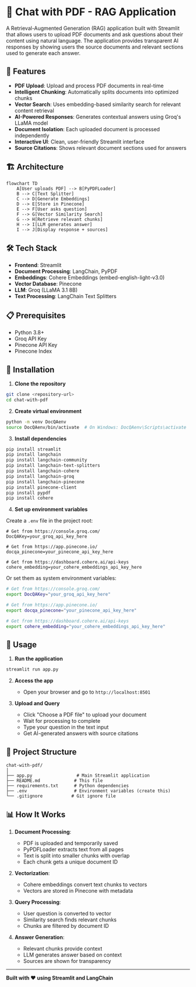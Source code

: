 # 📄 Chat with PDF - RAG Application

A Retrieval-Augmented Generation (RAG) application built with Streamlit that allows users to upload PDF documents and ask questions about their content using natural language. The application provides transparent AI responses by showing users the source documents and relevant sections used to generate each answer.

## 🚀 Features

- **PDF Upload**: Upload and process PDF documents in real-time
- **Intelligent Chunking**: Automatically splits documents into optimized chunks
- **Vector Search**: Uses embedding-based similarity search for relevant content retrieval
- **AI-Powered Responses**: Generates contextual answers using Groq's LLaMA model
- **Document Isolation**: Each uploaded document is processed independently
- **Interactive UI**: Clean, user-friendly Streamlit interface
- **Source Citations**: Shows relevant document sections used for answers

## 🏗️ Architecture

```mermaid
flowchart TD
    A[User uploads PDF] --> B[PyPDFLoader]
    B --> C[Text Splitter]
    C --> D[Generate Embeddings]
    D --> E[Store in Pinecone]
    E --> F[User asks question]
    F --> G[Vector Similarity Search]
    G --> H[Retrieve relevant chunks]
    H --> I[LLM generates answer]
    I --> J[Display response + sources]
```

## 🛠️ Tech Stack

- **Frontend**: Streamlit
- **Document Processing**: LangChain, PyPDF
- **Embeddings**: Cohere Embeddings (embed-english-light-v3.0)
- **Vector Database**: Pinecone
- **LLM**: Groq (LLaMA 3.1 8B)
- **Text Processing**: LangChain Text Splitters

## 📋 Prerequisites

- Python 3.8+
- Groq API Key
- Pinecone API Key
- Pinecone Index

## 🔧 Installation

1. **Clone the repository**
```bash
git clone <repository-url>
cd chat-with-pdf
```

2. **Create virtual environment**
```bash
python -m venv DocQAenv
source DocQAenv/bin/activate  # On Windows: DocQAenv\Scripts\activate
```

3. **Install dependencies**
```bash
pip install streamlit
pip install langchain
pip install langchain-community
pip install langchain-text-splitters
pip install langchain-cohere
pip install langchain-groq
pip install langchain-pinecone
pip install pinecone-client
pip install pypdf
pip install cohere
```

4. **Set up environment variables**

Create a `.env` file in the project root:
```env
# Get from https://console.groq.com/
DocQAKey=your_groq_api_key_here

# Get from https://app.pinecone.io/
docqa_pinecone=your_pinecone_api_key_here

# Get from https://dashboard.cohere.ai/api-keys
cohere_embedding=your_cohere_embeddings_api_key_here
```

Or set them as system environment variables:
```bash
# Get from https://console.groq.com/
export DocQAKey="your_groq_api_key_here"

# Get from https://app.pinecone.io/
export docqa_pinecone="your_pinecone_api_key_here"

# Get from https://dashboard.cohere.ai/api-keys
export cohere_embedding="your_cohere_embeddings_api_key_here"
```

## 🚀 Usage

1. **Run the application**
```bash
streamlit run app.py
```

2. **Access the app**
   - Open your browser and go to `http://localhost:8501`

3. **Upload and Query**
   - Click "Choose a PDF file" to upload your document
   - Wait for processing to complete
   - Type your question in the text input
   - Get AI-generated answers with source citations

## 📁 Project Structure

```
chat-with-pdf/
│
├── app.py                 # Main Streamlit application
├── README.md             # This file
├── requirements.txt      # Python dependencies
├── .env                  # Environment variables (create this)
└── .gitignore           # Git ignore file
```

## 📊 How It Works

1. **Document Processing**:
   - PDF is uploaded and temporarily saved
   - PyPDFLoader extracts text from all pages
   - Text is split into smaller chunks with overlap
   - Each chunk gets a unique document ID

2. **Vectorization**:
   - Cohere embeddings convert text chunks to vectors
   - Vectors are stored in Pinecone with metadata

3. **Query Processing**:
   - User question is converted to vector
   - Similarity search finds relevant chunks
   - Chunks are filtered by document ID

4. **Answer Generation**:
   - Relevant chunks provide context
   - LLM generates answer based on context
   - Sources are shown for transparency

---

**Built with ❤️ using Streamlit and LangChain**